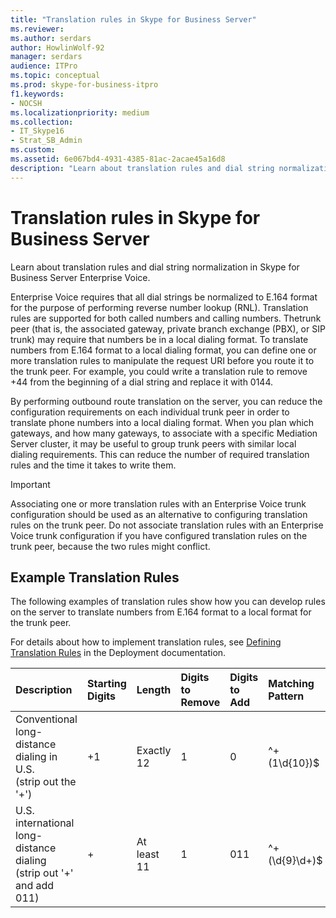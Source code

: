 ```yaml
---
title: "Translation rules in Skype for Business Server"
ms.reviewer: 
ms.author: serdars
author: HowlinWolf-92
manager: serdars
audience: ITPro
ms.topic: conceptual
ms.prod: skype-for-business-itpro
f1.keywords:
- NOCSH
ms.localizationpriority: medium
ms.collection:
- IT_Skype16
- Strat_SB_Admin
ms.custom:
ms.assetid: 6e067bd4-4931-4385-81ac-2acae45a16d8
description: "Learn about translation rules and dial string normalization in Skype for Business Server Enterprise Voice."
---
```


# Translation rules in Skype for Business Server

Learn about translation rules and dial string normalization in Skype for Business Server Enterprise Voice.

 Enterprise Voice requires that all dial strings be normalized to E.164 format for the purpose of performing reverse number lookup (RNL). Translation rules are supported for both called numbers and calling numbers. Thetrunk peer (that is, the associated gateway, private branch exchange (PBX), or SIP trunk) may require that numbers be in a local dialing format. To translate numbers from E.164 format to a local dialing format, you can define one or more translation rules to manipulate the request URI before you route it to the trunk peer. For example, you could write a translation rule to remove +44 from the beginning of a dial string and replace it with 0144.

By performing outbound route translation on the server, you can reduce the configuration requirements on each individual trunk peer in order to translate phone numbers into a local dialing format. When you plan which gateways, and how many gateways, to associate with a specific Mediation Server cluster, it may be useful to group trunk peers with similar local dialing requirements. This can reduce the number of required translation rules and the time it takes to write them.

> [!IMPORTANT]
> Associating one or more translation rules with an Enterprise Voice trunk configuration should be used as an alternative to configuring translation rules on the trunk peer. Do not associate translation rules with an Enterprise Voice trunk configuration if you have configured translation rules on the trunk peer, because the two rules might conflict.

## Example Translation Rules

The following examples of translation rules show how you can develop rules on the server to translate numbers from E.164 format to a local format for the trunk peer.

For details about how to implement translation rules, see [Defining Translation Rules](/previous-versions/office/lync-server-2013/lync-server-2013-defining-translation-rules) in the Deployment documentation.

|**Description**|**Starting Digits**|**Length**|**Digits to Remove**|**Digits to Add**|**Matching Pattern**|**Translation**|**Example**|
|:-----|:-----|:-----|:-----|:-----|:-----|:-----|:-----|
|Conventional long-distance dialing in U.S.  <br/> (strip out the '+')  <br/> |+1  <br/> |Exactly 12  <br/> |1  <br/> |0  <br/> |^\+(1\d{10})$  <br/> |$1  <br/> |+14255551010 becomes 14255551010  <br/> |
|U.S. international long-distance dialing  <br/> (strip out '+' and add 011)  <br/> |+  <br/> |At least 11  <br/> |1  <br/> |011  <br/> |^\+(\d{9}\d+)$  <br/> |011$1  <br/> |+441235551010 becomes 011441235551010  <br/> |